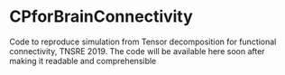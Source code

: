 # CPforBrainConnectivity
Code to reproduce simulation from Tensor decomposition for functional connectivity, TNSRE 2019.
The code will be available here soon after making it readable and comprehensible
